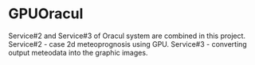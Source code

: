 # GPUOracul
Service#2 and Service#3 of Oracul system are combined in this project.
Service#2 - case 2d meteoprognosis using GPU.
Service#3 - converting output meteodata into the graphic images.

